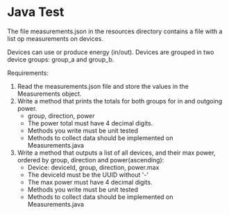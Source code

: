 # Java Test

The file measurements.json in the resources directory contains a file with a list op measurements on devices.

Devices can use or produce energy (in/out). Devices are grouped in two device groups: group_a and group_b.

Requirements:
1) Read the measurements.json file and store the values in the Measurements object.
2) Write a method that prints the totals for both groups for in and outgoing power.
    - group, direction, power
    - The power total must have 4 decimal digits.
    - Methods you write must be unit tested
    - Methods to collect data should be implemented on Measurements.java
3) Write a method that outputs a list of all devices, and their max power, ordered by group, direction and power(ascending):
    - Device: deviceId, group, direction, power.max
    - The deviceId must be the UUID without '-' 
    - The max power must have 4 decimal digits. 
    - Methods you write must be unit tested
    - Methods to collect data should be implemented on Measurements.java

